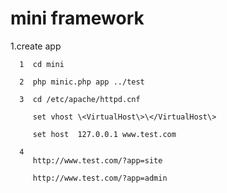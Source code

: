 mini framework
====

1.create app
   
      1  cd mini 
   
      2  php minic.php app ../test
   
      3  cd /etc/apache/httpd.cnf   
   
         set vhost \<VirtualHost\>\</VirtualHost\>
      
         set host  127.0.0.1 www.test.com
      
      4
         http://www.test.com/?app=site
      
         http://www.test.com/?app=admin




    

